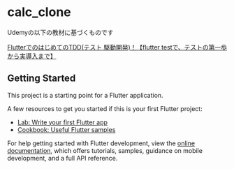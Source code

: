 # calc_clone

Udemyの以下の教材に基づくものです

[FlutterでのはじめてのTDD(テスト 駆動開発)！【flutter testで、テストの第一歩から実導入まで】](https://www.udemy.com/course/flutter-tdd/?couponCode=SKILLS4SALEJP)

## Getting Started

This project is a starting point for a Flutter application.

A few resources to get you started if this is your first Flutter project:

- [Lab: Write your first Flutter app](https://docs.flutter.dev/get-started/codelab)
- [Cookbook: Useful Flutter samples](https://docs.flutter.dev/cookbook)

For help getting started with Flutter development, view the
[online documentation](https://docs.flutter.dev/), which offers tutorials,
samples, guidance on mobile development, and a full API reference.
